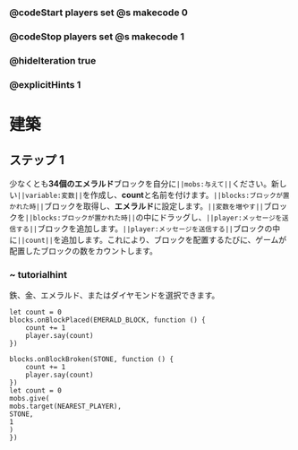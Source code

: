 ### @codeStart players set @s makecode 0
### @codeStop players set @s makecode 1

### @hideIteration true 
### @explicitHints 1


# 建築

## ステップ 1
少なくとも**34個のエメラルド**ブロックを自分に``||mobs:与えて||``ください。新しい``||variable:変数||``を作成し、**count**と名前を付けます。``||blocks:ブロックが置かれた時||``ブロックを取得し、**エメラルド**に設定します。``||変数を増やす||``ブロックを``||blocks:ブロックが置かれた時||``の中にドラッグし、``||player:メッセージを送信する||``ブロックを追加します。``||player:メッセージを送信する||``ブロックの中に``||count||``を追加します。これにより、ブロックを配置するたびに、ゲームが配置したブロックの数をカウントします。

### ~ tutorialhint 

鉄、金、エメラルド、またはダイヤモンドを選択できます。

```blocks
let count = 0
blocks.onBlockPlaced(EMERALD_BLOCK, function () {
    count += 1
    player.say(count)
})

```

```ghost
blocks.onBlockBroken(STONE, function () {
    count += 1
    player.say(count)
})
let count = 0
mobs.give(
mobs.target(NEAREST_PLAYER),
STONE,
1
)
})
```


